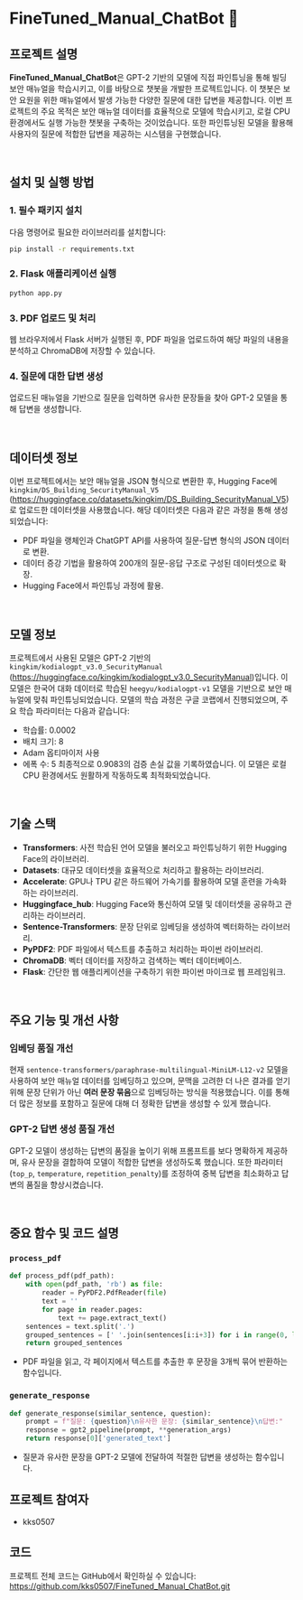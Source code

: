 # FineTuned_Manual_ChatBot 🚀

## 프로젝트 설명
**FineTuned_Manual_ChatBot**은 GPT-2 기반의 모델에 직접 파인튜닝을 통해 빌딩 보안 매뉴얼을 학습시키고, 이를 바탕으로 챗봇을 개발한 프로젝트입니다. 
이 챗봇은 보안 요원을 위한 매뉴얼에서 발생 가능한 다양한 질문에 대한 답변을 제공합니다. 
이번 프로젝트의 주요 목적은 보안 매뉴얼 데이터를 효율적으로 모델에 학습시키고, 로컬 CPU 환경에서도 실행 가능한 챗봇을 구축하는 것이었습니다. 
또한 파인튜닝된 모델을 활용해 사용자의 질문에 적합한 답변을 제공하는 시스템을 구현했습니다.

<br>

## 설치 및 실행 방법
### 1. 필수 패키지 설치
다음 명령어로 필요한 라이브러리를 설치합니다:
```bash
pip install -r requirements.txt
```

### 2. Flask 애플리케이션 실행
```bash
python app.py
```

### 3. PDF 업로드 및 처리
웹 브라우저에서 Flask 서버가 실행된 후, PDF 파일을 업로드하여 해당 파일의 내용을 분석하고 ChromaDB에 저장할 수 있습니다.

### 4. 질문에 대한 답변 생성
업로드된 매뉴얼을 기반으로 질문을 입력하면 유사한 문장들을 찾아 GPT-2 모델을 통해 답변을 생성합니다.

<br>

## 데이터셋 정보
이번 프로젝트에서는 보안 매뉴얼을 JSON 형식으로 변환한 후, Hugging Face에 `kingkim/DS_Building_SecurityManual_V5` (https://huggingface.co/datasets/kingkim/DS_Building_SecurityManual_V5)로 업로드한 데이터셋을 사용했습니다. 
해당 데이터셋은 다음과 같은 과정을 통해 생성되었습니다:
- PDF 파일을 랭체인과 ChatGPT API를 사용하여 질문-답변 형식의 JSON 데이터로 변환.
- 데이터 증강 기법을 활용하여 200개의 질문-응답 구조로 구성된 데이터셋으로 확장.
- Hugging Face에서 파인튜닝 과정에 활용.

<br>

## 모델 정보
프로젝트에서 사용된 모델은 GPT-2 기반의 `kingkim/kodialogpt_v3.0_SecurityManual` (https://huggingface.co/kingkim/kodialogpt_v3.0_SecurityManual)입니다. 이 모델은 한국어 대화 데이터로 학습된 `heegyu/kodialogpt-v1` 모델을 기반으로 보안 매뉴얼에 맞춰 파인튜닝되었습니다. 
모델의 학습 과정은 구글 코랩에서 진행되었으며, 주요 학습 파라미터는 다음과 같습니다:
- 학습률: 0.0002
- 배치 크기: 8
- Adam 옵티마이저 사용
- 에폭 수: 5
최종적으로 0.9083의 검증 손실 값을 기록하였습니다. 이 모델은 로컬 CPU 환경에서도 원활하게 작동하도록 최적화되었습니다.

<br>

## 기술 스택
- **Transformers**: 사전 학습된 언어 모델을 불러오고 파인튜닝하기 위한 Hugging Face의 라이브러리.
- **Datasets**: 대규모 데이터셋을 효율적으로 처리하고 활용하는 라이브러리.
- **Accelerate**: GPU나 TPU 같은 하드웨어 가속기를 활용하여 모델 훈련을 가속화하는 라이브러리.
- **Huggingface_hub**: Hugging Face와 통신하여 모델 및 데이터셋을 공유하고 관리하는 라이브러리.
- **Sentence-Transformers**: 문장 단위로 임베딩을 생성하여 벡터화하는 라이브러리.
- **PyPDF2**: PDF 파일에서 텍스트를 추출하고 처리하는 파이썬 라이브러리.
- **ChromaDB**: 벡터 데이터를 저장하고 검색하는 벡터 데이터베이스.
- **Flask**: 간단한 웹 애플리케이션을 구축하기 위한 파이썬 마이크로 웹 프레임워크.

<br>

## 주요 기능 및 개선 사항
### 임베딩 품질 개선
현재 `sentence-transformers/paraphrase-multilingual-MiniLM-L12-v2` 모델을 사용하여 보안 매뉴얼 데이터를 임베딩하고 있으며, 문맥을 고려한 더 나은 결과를 얻기 위해 문장 단위가 아닌 **여러 문장 묶음**으로 임베딩하는 방식을 적용했습니다. 
이를 통해 더 많은 정보를 포함하고 질문에 대해 더 정확한 답변을 생성할 수 있게 했습니다.

### GPT-2 답변 생성 품질 개선
GPT-2 모델이 생성하는 답변의 품질을 높이기 위해 프롬프트를 보다 명확하게 제공하며, 유사 문장을 결합하여 모델이 적합한 답변을 생성하도록 했습니다. 
또한 파라미터 (`top_p`, `temperature`, `repetition_penalty`)를 조정하여 중복 답변을 최소화하고 답변의 품질을 향상시켰습니다.

<br>

## 중요 함수 및 코드 설명

### `process_pdf`
```python
def process_pdf(pdf_path):
    with open(pdf_path, 'rb') as file:
        reader = PyPDF2.PdfReader(file)
        text = ''
        for page in reader.pages:
            text += page.extract_text()
    sentences = text.split('.')
    grouped_sentences = [' '.join(sentences[i:i+3]) for i in range(0, len(sentences), 3)]
    return grouped_sentences
```
- PDF 파일을 읽고, 각 페이지에서 텍스트를 추출한 후 문장을 3개씩 묶어 반환하는 함수입니다.

### `generate_response`
```python
def generate_response(similar_sentence, question):
    prompt = f"질문: {question}\n유사한 문장: {similar_sentence}\n답변:"
    response = gpt2_pipeline(prompt, **generation_args)
    return response[0]['generated_text']
```
- 질문과 유사한 문장을 GPT-2 모델에 전달하여 적절한 답변을 생성하는 함수입니다.

## 프로젝트 참여자
- kks0507

## 코드
프로젝트 전체 코드는 GitHub에서 확인하실 수 있습니다: https://github.com/kks0507/FineTuned_Manual_ChatBot.git
